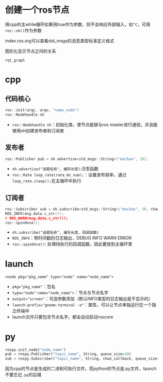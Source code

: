 # 创建一个ros节点
用cpp的主while循环如果用true作为参数，则不会响应外部输入，如`^C`，可用`ros::ok()`作为参数

index.ros.org可以查看std_msgs的消息类型标准定义格式

图形化显示节点之间的关系
```
rqt_graph
```
# cpp
## 代码核心
```cpp
ros::init(argc, argv, "name_node")
ros::Nodehandle nh
```
- `ros::Nodehandle nh`：初始化类，使节点能够与ros master进行通信，并且能够用nh创建发布者和订阅者

## 发布者
```cpp
ros::Publisher pub = nh.advertise<std_msgs::String>("machao", 10);
```
- `nh.advertise("话题名称", 缓存长度)`:泛型函数
- `ros::Rate loop_rate(rate_Hz_num);`：设置发布频率，通过`loop_rate.sleep();`在主循环中执行

## 订阅者
```cpp
ros::Subscriber sub = nh.subscribe<std_msgs::String>("machao", 10, chao);
ROS_INFO(msg.data.c_str());
# ROS_WARN(msg.data.c_str());
ros::spinOnce();
```
- `nh.subscribe("话题名称", 缓存长度, 回调函数)`
- `ROS_INFO`：带时间戳的日志输出，DEBUG	INFO WARN ERROR
- `ros::spinOnce()`: 处理待执行的回调函数，因此要放到主循环里

# launch
```
<node pkg="pkg_name" type="node" name="node_name">
```
- `pkg="pkg_name"`：包名
- `type="node"` `name="node_name">`：节点与节点名字
- `output="screen"`：可选参数添加（默认INFO类型的日志输出是不显示的）
- `launch-prefix="gnome-terminal -e"`：属性，可以让节点单独运行在一个独立终端中
- launch文件只要包含节点名字，都会自动启动roscore

# py
```python
rospy.init_node("node_name")
pub = rospy.Publisher("topic_name", String, queue_size=10)
sub = rospy.Subscriber("topic_name", String, chao_callback, queue_size=10)
```
因为cpp的节点是生成的二进制可执行文件，而python的节点是.py文件，launch不要忘记`.py`的后缀
